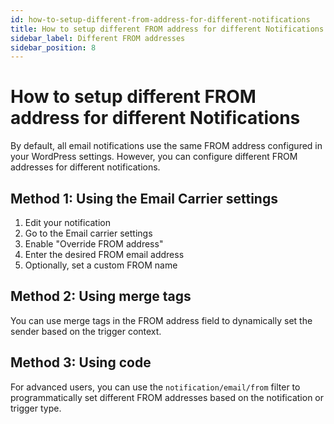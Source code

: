 ```yaml
---
id: how-to-setup-different-from-address-for-different-notifications
title: How to setup different FROM address for different Notifications
sidebar_label: Different FROM addresses
sidebar_position: 8
---
```


# How to setup different FROM address for different Notifications

By default, all email notifications use the same FROM address configured in your WordPress settings. However, you can configure different FROM addresses for different notifications.

## Method 1: Using the Email Carrier settings

1. Edit your notification
2. Go to the Email carrier settings
3. Enable "Override FROM address"
4. Enter the desired FROM email address
5. Optionally, set a custom FROM name

## Method 2: Using merge tags

You can use merge tags in the FROM address field to dynamically set the sender based on the trigger context.

## Method 3: Using code

For advanced users, you can use the `notification/email/from` filter to programmatically set different FROM addresses based on the notification or trigger type.